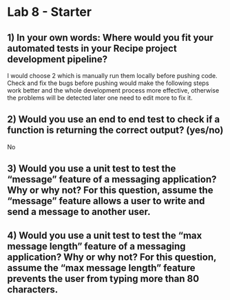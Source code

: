 # Lab 8 - Starter

## 1) In your own words: Where would you fit your automated tests in your Recipe project development pipeline?
I would choose 2 which is manually run them locally before pushing code. Check and fix the bugs before pushing would make the following steps work better and the whole development process more effective, otherwise the problems will be detected later one need to edit more to fix it.

## 2) Would you use an end to end test to check if a function is returning the correct output? (yes/no)
No

## 3) Would you use a unit test to test the “message” feature of a messaging application? Why or why not? For this question, assume the “message” feature allows a user to write and send a message to another user.

## 4) Would you use a unit test to test the “max message length” feature of a messaging application? Why or why not? For this question, assume the “max message length” feature prevents the user from typing more than 80 characters. 